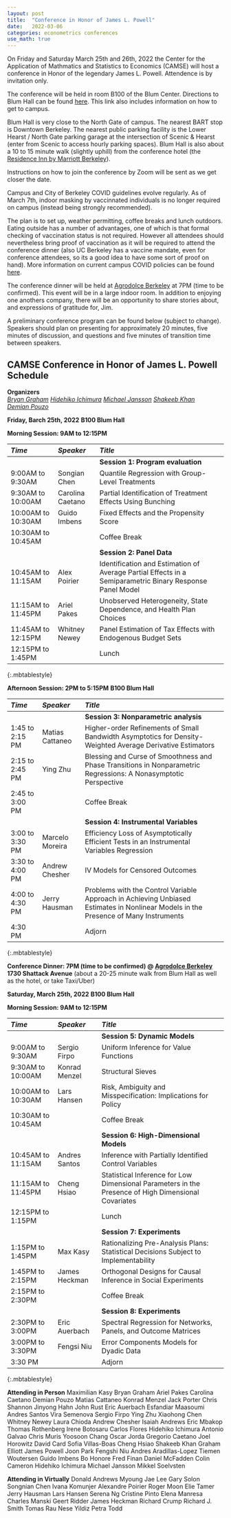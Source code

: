 ```yaml
---
layout: post
title:  "Conference in Honor of James L. Powell"
date:   2022-03-06
categories: econometrics conferences
use_math: true
---
```

On Friday and Saturday March 25th and 26th, 2022 the Center for the Application of Mathmatics and Statistics to Economics (CAMSE)
will host a conference in Honor of the legendary James L. Powell. Attendence is by invitation only. 

The conference will be held in room B100 of the Blum Center. Directions to Blum Hall can be found [here](https://cstms.berkeley.edu/locations/blum-hall-b100/). This link also includes information on how to get to campus.

Blum Hall is very close to the North Gate of campus. The nearest BART stop is Downtown Berkeley. The nearest public parking facility is the Lower Hearst / North Gate parking garage at the intersection of Scenic & Hearst (enter from Scenic to access hourly parking spaces). Blum Hall is also about a 10 to 15 minute walk (slightly uphill) from the conference hotel (the [Residence Inn by Marriott Berkeley](https://www.marriott.com/en-us/hotels/oakrr-residence-inn-berkeley/overview/?scid=635d1bd9-3cf2-4c95-9dad-35ac81b1349c&gclid=CjwKCAiA1JGRBhBSEiwAxXblwRdR5e9_rYDwwfdbZILCD8SiFimV3psGMXEAOGWQeaWC_O5k9-w07BoCbPkQAvD_BwE&gclsrc=aw.ds)).

Instructions on how to join the conference by Zoom will be sent as we get closer the date.

Campus and City of Berkeley COVID guidelines evolve regularly. As of March 7th, indoor masking by vaccinnated individuals is no longer required on campus (instead being strongly recommended). 

The plan is to set up, weather permitting, coffee breaks and lunch outdoors. Eating outside has a number of advantages, one of which is that formal checking of vaccination status is not required. However all attendees should nevertheless bring proof of vaccination as it will be required to attend the conference dinner (also UC Berkeley has a vaccine mandate, even for conference attendees, so its a good idea to have some sort of proof on hand). More information on current campus COVID policies can be found [here](https://coronavirus.berkeley.edu/).

The conference dinner will be held at [Agrodolce Berkeley](https://www.agrodolceberkeley.com/) at 7PM (time to be confirmed). This event will be in a large indoor room. In addition to enjoying one anothers company, there will be an opportunity to share stories about, and expressions of gratitude for, Jim.

A preliminary conference program can be found below (subject to change). Speakers should plan on presenting for approximately 20 minutes, five minutes of discussion, and questions and five minutes of transition time between speakers.

## CAMSE Conference in Honor of James L. Powell Schedule
**Organizers**    
[_Bryan Graham_](bgraham@econ.berkeley.edu) 
[_Hidehiko Ichimura_](ichimura@arizona.edu)
[_Michael Jansson_](mjansson@econ.berkeley.edu )
[_Shakeeb Khan_](shakeeb.khan@bc.edu)  
[_Demian Pouzo_](dpouzo@berkeley.edu ) 
 

**Friday, Barch 25th, 2022**
**B100 Blum Hall**    

**Morning Session: 9AM to 12:15PM**    

| _Time_              | _Speaker_         | _Title_               |
|:----------------|:--------------- |:--------------- |
|  |  | **Session 1: Program evaluation** |
| 9:00AM to 9:30AM | Songian Chen | Quantile Regression with Group-Level Treatments |
| 9:30AM to 10:00AM | Carolina Caetano | Partial Identification of Treatment Effects Using Bunching |
| 10:00AM to 10:30AM | Guido Imbens | Fixed Effects and the Propensity Score |
| 10:30AM to 10:45AM | | Coffee Break |
|  |  | **Session 2: Panel Data** |
| 10:45AM to 11:15AM | Alex Poirier | Identification and Estimation of Average Partial Effects in a Semiparametric Binary Response Panel Model |
| 11:15AM to 11:45PM | Ariel Pakes | Unobserved Heterogeneity, State Dependence, and Health Plan Choices |
| 11:45AM to 12:15PM | Whitney Newey | Panel Estimation of Tax Effects with Endogenous Budget Sets |
| 12:15PM  to 1:45PM | | Lunch |
{:.mbtablestyle}                            

**Afternoon Session: 2PM to 5:15PM** 
**B100 Blum Hall**   

| _Time_              | _Speaker_         | _Title_               |
|:----------------|:--------------- |:--------------- |
|  |  | **Session 3: Nonparametric analysis** |                        
| 1:45 to 2:15 PM | Matias Cattaneo | Higher-order Refinements of Small Bandwidth Asymptotics for Density-Weighted Average Derivative Estimators |
| 2:15 to 2:45 PM | Ying Zhu | Blessing and Curse of Smoothness and Phase Transitions in Nonparametric Regressions: A Nonasymptotic Perspective |
| 2:45 to 3:00 PM | | Coffee Break |
|  |  | **Session 4: Instrumental Variables** |       
| 3:00 to 3:30 PM | Marcelo Moreira | Efficiency Loss of Asymptotically Efficient Tests in an Instrumental Variables Regression |
| 3:30 to 4:00 PM | Andrew Chesher | IV Models for Censored Outcomes | 
| 4:00 to 4:30 PM | Jerry Hausman | Problems with the Control Variable Approach in Achieving Unbiased Estimates in Nonlinear Models in the Presence of Many Instruments | 
| 4:30 PM  | | Adjorn |
{:.mbtablestyle}

**Conference Dinner: 7PM (time to be confirmed) @ [Agrodolce Berkeley](https://www.agrodolceberkeley.com/)** 
**1730 Shattack Avenue**
(about a 20-25 minute walk from Blum Hall as well as the hotel, or take Taxi/Uber)  


**Saturday, March 25th, 2022**
**B100 Blum Hall**    

**Morning Session: 9AM to 12:15PM**    

| _Time_              | _Speaker_         | _Title_               |
|:----------------|:--------------- |:--------------- |
|  |  | **Session 5: Dynamic Models** |
| 9:00AM to 9:30AM | Sergio Firpo | Uniform Inference for Value Functions |
| 9:30AM to 10:00AM | Konrad Menzel | Structural Sieves |
| 10:00AM to 10:30AM | Lars Hansen | Risk, Ambiguity and Misspecification: Implications for Policy |
| 10:30AM to 10:45AM | | Coffee Break |
|  |  | **Session 6: High-Dimensional Models** |
| 10:45AM to 11:15AM | Andres Santos | Inference with Partially Identified Control Variables |
| 11:15AM to 11:45PM | Cheng Hsiao | Statistical Inference for Low Dimensional Parameters in the Presence of High Dimensional Covariates |
| 12:15PM  to 1:15PM | | Lunch  |
|  |  | **Session 7: Experiments** |
| 1:15PM to 1:45PM | Max Kasy | Rationalizing Pre-Analysis Plans: Statistical Decisions Subject to Implementability |
| 1:45PM to 2:15PM | James Heckman | Orthogonal Designs for Causal Inference in Social Experiments |
| 2:15PM to 2:30PM | | Coffee Break |
|  |  | **Session 8: Experiments** |
| 2:30PM to 3:00PM | Eric Auerbach | Spectral Regression for Networks, Panels, and Outcome Matrices |
| 3:00PM to 3:30PM | Fengsi Niu | Error Components Models for Dyadic Data |
| 3:30 PM  | | Adjorn |0
{:.mbtablestyle}         

**Attending in Person**
Maximilian Kasy
Bryan Graham
Ariel Pakes
Carolina Caetano
Demian Pouzo
Matias Cattaneo
Konrad Menzel
Jack Porter
Chris Shannon
Jinyong	Hahn
John Rust
Eric Auerbach
Esfandiar Maasoumi
Andres Santos
Vira Semenova
Sergio Firpo
Ying Zhu
Xiaohong Chen
Whitney	Newey
Laura Chioda
Andrew Chesher
Isaiah Andrews
Eric Mbakop
Thomas Rothenberg
Irene Botosaru
Carlos Flores
Hidehiko Ichimura
Antonio	Galvao
Chris Muris
Yoosoon	Chang
Oscar Jorda
Gregorio Caetano
Joel Horowitz
David Card
Sofia Villas-Boas
Cheng Hsiao
Shakeeb	Khan
Graham Elliott
James Powell
Joon Park
Fengshi	Niu
Andres Aradillas-Lopez
Tiemen Woutersen
Guido Imbens
Bo Honore
Fred Finan
Daniel McFadden
Colin Cameron
Hidehiko Ichimura
Michael	Jansson
Mikkel Soelvsten

**Attending in Virtually**
Donald Andrews
Myoung Jae Lee
Gary Solon
Songnian Chen
Ivana Komunjer
Alexandre Poirier
Roger Moon
Elie Tamer
Jerry Hausman
Lars Hansen
Serena Ng
Cristine Pinto
Elena Manresa
Charles	Manski
Geert Ridder
James Heckman
Richard	Crump
Richard J. Smith
Tomas Rau
Nese Yildiz
Petra Todd                   